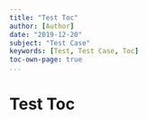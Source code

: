 ```yaml
---
title: "Test Toc"
author: [Author]
date: "2019-12-20"
subject: "Test Case"
keywords: [Test, Test Case, Toc]
toc-own-page: true
...
```


# Test Toc